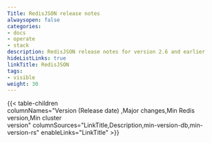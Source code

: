 ```yaml
---
Title: RedisJSON release notes
alwaysopen: false
categories:
- docs
- operate
- stack
description: RedisJSON release notes for version 2.6 and earlier
hideListLinks: true
linkTitle: RedisJSON
tags:
- visible
weight: 30
---
```

{{< table-children columnNames="Version&nbsp;(Release&nbsp;date)&nbsp;,Major&nbsp;changes,Min&nbsp;Redis<br/>version,Min&nbsp;cluster<br/>version" columnSources="LinkTitle,Description,min-version-db,min-version-rs" enableLinks="LinkTitle" >}}
